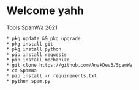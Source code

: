 # Welcome yahh
Tools SpamWa 2021
```
* pkg update && pkg upgrade
* pkg install git
* pkg install python
* pip install requests
* pip install mechanize
* git clone https://github.com/AnakDev3/SpamWa
* cd SpamWa
* pip install -r requirements.txt
* python spam.py
```
